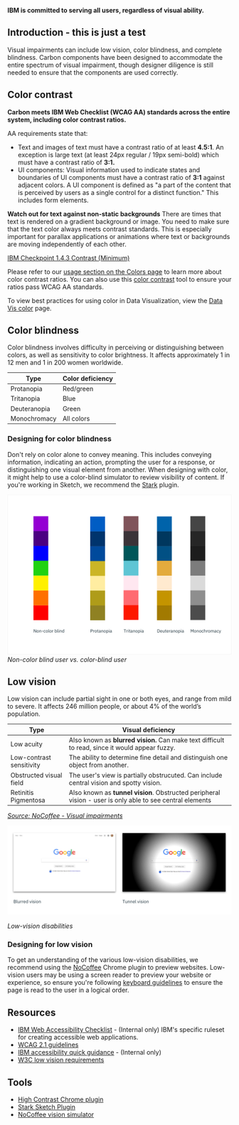 **IBM is committed to serving all users, regardless of visual ability.**

## Introduction - this is just a test
Visual impairments can include low vision, color blindness, and complete blindness. Carbon components have been designed to accommodate the entire spectrum of visual impairment, though designer diligence is still needed to ensure that the components are used correctly.

## Color contrast
**Carbon meets IBM Web Checklist (WCAG AA) standards across the entire system, including color contrast ratios.**

AA requirements state that:

* Text and images of text must have a contrast ratio of at least **4.5:1**. An exception is large text (at least 24px regular / 19px semi-bold) which must have a contrast ratio of **3:1.**
* UI components: Visual information used to indicate states and boundaries of UI components must have a contrast ratio of **3:1** against adjacent colors. A UI component is defined as "a part of the content that is perceived by users as a single control for a distinct function." This includes form elements.

**Watch out for text against non-static backgrounds**
There are times that text is rendered on a gradient background or image. You need to make sure that the text color always meets contrast standards. This is especially important for parallax applications or animations where text or backgrounds are moving independently of each other.

[IBM Checkpoint 1.4.3 Contrast (Minimum)](https://www.ibm.com/able/guidelines/ci162/contrast.html)


Please refer to our [usage section on the Colors page](/style/colors/usage) to learn more about color contrast ratios. You can also use this [color contrast](https://marijohannessen.github.io/color-contrast-checker/) tool to ensure your ratios pass WCAG AA standards.


To view best practices for using color in Data Visualization, view the [Data Vis color](/data-vis/overview/colors) page.

## Color blindness
Color blindness involves difficulty in perceiving or distinguishing between colors, as well as sensitivity to color brightness. It affects approximately 1 in 12 men and 1 in 200 women worldwide.

| Type | Color deficiency |
|------| ----------------|
| Protanopia | Red/green |
| Tritanopia | Blue      |
| Deuteranopia | Green   |
| Monochromacy | All colors |  

### Designing for color blindness
Don't rely on color alone to convey meaning. This includes conveying information, indicating an action, prompting the user for a response, or distinguishing one visual element from another. When designing with color, it might help to use a color-blind simulator to review visibility of content. If you're working in Sketch, we recommend the [Stark](http://www.getstark.co/) plugin.  


![rainbow palette](images/color-accessibility-1.png)
_Non-color blind user vs. color-blind user_


## Low vision
Low vision can include partial sight in one or both eyes, and range from mild to severe. It affects 246 million people, or about 4% of the world’s population.

| Type | Visual deficiency |
|------| ----------------|
| Low acuity | Also known as **blurred vision.** Can make text difficult to read, since it would appear fuzzy. |
| Low-contrast sensitivity | The ability to determine fine detail and distinguish one object from another.     |
| Obstructed visual field | The user's view is partially obstrucuted. Can include central vision and spotty vision.  |
| Retinitis Pigmentosa | Also known as **tunnel vision**. Obstructed peripheral vision - user is only able to see central elements  |

_[Source: NoCoffee - Visual impairments ](https://accessgarage.wordpress.com/2013/02/09/458/)_

![blurred vision and tunnel vision example on Google website](images/color-accessibility-2.png)

_Low-vision disabilities_

### Designing for low vision
To get an understanding of the various low-vision disabilities, we recommend using the [NoCoffee](https://chrome.google.com/webstore/detail/nocoffee/jjeeggmbnhckmgdhmgdckeigabjfbddl) Chrome plugin to preview websites. Low-vision users may be using a screen reader to preview your website or experience, so ensure you're following [keyboard guidelines](/guidelines/accessibility/keyboard) to ensure the page is read to the user in a logical order.


## Resources
- [IBM Web Accessibility Checklist](https://www.ibm.com/able/guidelines/ci162/accessibility_checklist.html) - (Internal only) IBM's specific ruleset for creating accessible web applications.
- [WCAG 2.1 guidelines](https://www.w3.org/TR/WCAG21/)
- [IBM accessibility quick guidance](https://w3.ibm.com/able/devtest/quick/) - (Internal only)
- [W3C low vision requirements](https://www.w3.org/TR/low-vision-needs/)

## Tools
- [High Contrast Chrome plugin](https://chrome.google.com/webstore/detail/high-contrast/djcfdncoelnlbldjfhinnjlhdjlikmph/related?hl=en)
- [Stark Sketch Plugin](http://www.getstark.co/)
- [NoCoffee vision simulator](https://chrome.google.com/webstore/detail/nocoffee/jjeeggmbnhckmgdhmgdckeigabjfbddl)
